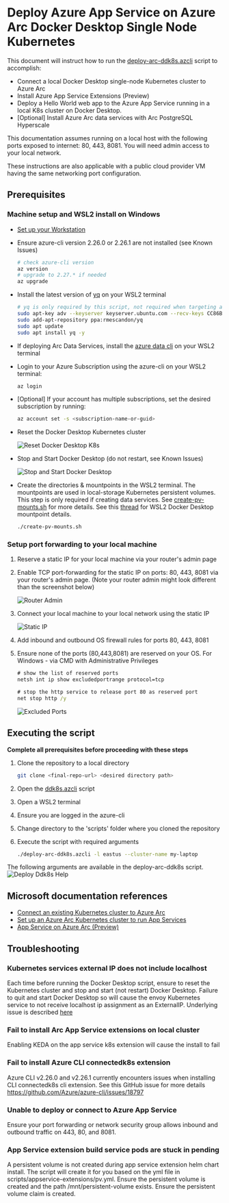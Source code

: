 # Deploy Azure App Service on Azure Arc Docker Desktop Single Node Kubernetes
This document will instruct how to run the [deploy-arc-ddk8s.azcli](scripts/deploy-arc-ddk8s.azcli) script to accomplish: 
- Connect a local Docker Desktop single-node Kubernetes cluster to Azure Arc
- Install Azure App Service Extensions (Preview)
- Deploy a Hello World web app to the Azure App Service running in a local K8s cluster on Docker Desktop.
- [Optional] Install Azure Arc data services with Arc PostgreSQL Hyperscale

This documentation assumes running on a local host with the following ports exposed to internet: 80, 443, 8081. You will need admin access to your local network.

These instructions are also applicable with a public cloud provider VM having the same networking port configuration.

## Prerequisites
### Machine setup and WSL2 install on Windows
- [Set up your Workstation](prerequisites.md)
- Ensure azure-cli version 2.26.0 or 2.26.1 are not installed (see Known Issues)

    ```bash
    # check azure-cli version
    az version
    # upgrade to 2.27.* if needed
    az upgrade
    ```

- Install the latest version of [yq](https://mikefarah.gitbook.io/yq/#install) on your WSL2 terminal

    ```bash
    # yq is only required by this script, not required when targeting an AKS cluster
    sudo apt-key adv --keyserver keyserver.ubuntu.com --recv-keys CC86BB64
    sudo add-apt-repository ppa:rmescandon/yq
    sudo apt update
    sudo apt install yq -y
    ```

- If deploying Arc Data Services, install the [azure data cli](https://docs.microsoft.com/en-us/sql/azdata/install/deploy-install-azdata?toc=%2Fazure%2Fazure-arc%2Fdata%2Ftoc.json&bc=%2Fazure%2Fazure-arc%2Fdata%2Fbreadcrumb%2Ftoc.json&view=sql-server-ver15#os-specific-instructions) on your WSL2 terminal

- Login to your Azure Subscription using the azure-cli on your WSL2 terminal: 

    ```bash
    az login
    ```
- [Optional] If your account has multiple subscriptions, set the desired subscription by running:

    ```bash
    az account set -s <subscription-name-or-guid>
    ```

- Reset the Docker Desktop Kubernetes cluster

    ![Reset Docker Desktop K8s](images/reset-k8s-sm.png)

- Stop and Start Docker Desktop (do not restart, see Known Issues)

    ![Stop and Start Docker Desktop](images/stop-docker.png)

- Create the directories & mountpoints in the WSL2 terminal. The mountpoints are used in local-storage Kubernetes persistent volumes. This step is only required if creating data services. See [create-pv-mounts.sh](scripts/create-pv-mounts.sh) for more details. See this [thread](https://github.com/docker/for-win/issues/5325#issuecomment-567594291) for WSL2 Docker Desktop mountpoint details.
    ```bash
    ./create-pv-mounts.sh
    ```
### Setup port forwarding to your local machine 
1. Reserve a static IP for your local machine via your router's admin page
1. Enable TCP port-forwarding for the static IP on ports: 80, 443, 8081 via your router's admin page. (Note your router admin might look different than the screenshot below) 

    ![Router Admin](images/staticip-portforwarding-eero-sm.jpg)
1. Connect your local machine to your local network using the static IP

    ![Static IP](images/static-ip-localhost.png)

1. Add inbound and outbound OS firewall rules for ports 80, 443, 8081
1. Ensure none of the ports (80,443,8081) are reserved on your OS. For Windows - via CMD with Administrative Privileges
    ```bat
    # show the list of reserved ports 
    netsh int ip show excludedportrange protocol=tcp

    # stop the http service to release port 80 as reserved port
    net stop http /y
    ```
    ![Excluded Ports](images/excluded-ports.png)

## Executing the script
**Complete all prerequisites before proceeding with these steps**
1. Clone the repository to a local directory

    ```bash
    git clone <final-repo-url> <desired directory path>
    ```

1. Open the [ddk8s.azcli]([ddk8s.azcli](scripts/ddk8s.azcli)) script
1. Open a WSL2 terminal
1. Ensure you are logged in the azure-cli
1. Change directory to the 'scripts' folder where you cloned the repository
1. Execute the script with required arguments
    ```bash
    ./deploy-arc-ddk8s.azcli -l eastus --cluster-name my-laptop
    ```

The following arguments are available in the deploy-arc-ddk8s script.
![Deploy Ddk8s Help](images/ddk8s-help-options.png)

## Microsoft documentation references
- [Connect an existing Kubernetes cluster to Azure Arc](https://docs.microsoft.com/en-us/azure/azure-arc/kubernetes/quickstart-connect-cluster?tabs=azure-cli)
- [Set up an Azure Arc Kubernetes cluster to run App Services](https://docs.microsoft.com/en-us/azure/app-service/manage-create-arc-environment)
- [App Service on Azure Arc (Preview)](https://docs.microsoft.com/en-us/azure/app-service/overview-arc-integration)


## Troubleshooting
### Kubernetes services external IP does not include localhost
Each time before running the Docker Desktop script, ensure to reset the Kubernetes cluster and stop and start (not restart) Docker Desktop. Failure to quit and start Docker Desktop so will cause the envoy Kubernetes service to not receive localhost ip assignment as an ExternalIP. Underlying issue is described [here](https://github.com/docker/for-mac/issues/4903)
### Fail to install Arc App Service extensions on local cluster
Enabling KEDA on the app service k8s extension will cause the install to fail
### Fail to install Azure CLI connectedk8s extension
Azure CLI v2.26.0 and v2.26.1 currently encounters issues when installing CLI connectedk8s cli extension. See this GitHub issue for more details https://github.com/Azure/azure-cli/issues/18797
### Unable to deploy or connect to Azure App Service
Ensure your port forwarding or network security group allows inbound and outbound traffic on 443, 80, and 8081.
### App Service extension build service pods are stuck in pending
A persistent volume is not created during app service extension helm chart install. 
The script will create it for you based on the yml file in scripts/appservice-extensions/pv.yml.
Ensure the persistent volume is created and the path /mnt/persistent-volume exists.
Ensure the persistent volume claim is created.
